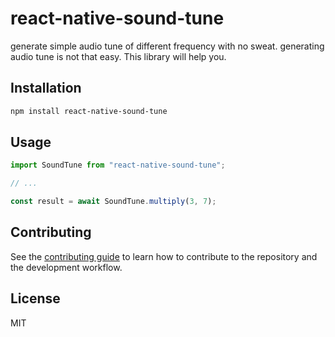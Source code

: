 # react-native-sound-tune

generate simple audio tune of different frequency with no sweat. generating audio tune is not that easy. This library will help you.

## Installation

```sh
npm install react-native-sound-tune
```

## Usage

```js
import SoundTune from "react-native-sound-tune";

// ...

const result = await SoundTune.multiply(3, 7);
```

## Contributing

See the [contributing guide](CONTRIBUTING.md) to learn how to contribute to the repository and the development workflow.

## License

MIT
